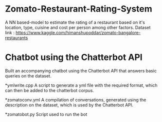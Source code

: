 # Zomato-Restaurant-Rating-System
A NN based-model to estimate the rating of a restaurant based on it's location, type, cuisine and cost per person among other factors.
Dataset link : https://www.kaggle.com/himanshupoddar/zomato-bangalore-restaurants

# Chatbot using the Chatterbot API
Built an accompanying chatbot using the Chatterbot API that answers basic queries on the dataset.

*ymlwrite.cpp 
A script to generate a yml file with the required format, which can then be added to the chatterbot corpus.

*zomatoconv.yml
A compilation of conversations, generated using the description on the dataset, which is used by the Chatterbot API.

*zomatobot.py
Script used to run the bot
